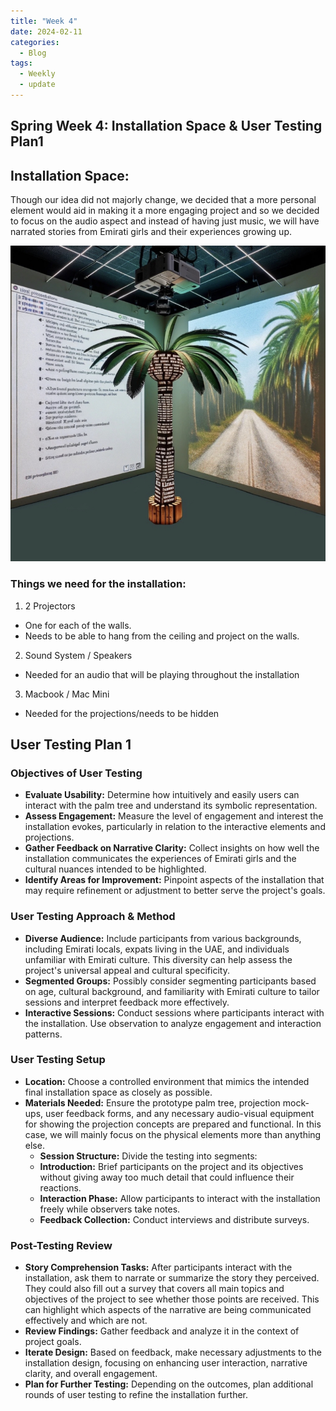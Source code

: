```yaml
---
title: "Week 4"
date: 2024-02-11
categories:
  - Blog
tags:
  - Weekly
  - update
---
```


## Spring Week 4: Installation Space & User Testing Plan1

## Installation Space:

Though our idea did not majorly change, we decided that a more personal element would aid in making it a more engaging project and so we decided to focus on the audio aspect and instead of having just music, we will have narrated stories from Emirati girls and their experiences growing up.


![](/assets/images/aiinstallation.jpg)

### Things we need for the installation:
1. 2 Projectors

* One for each of the walls. 
* Needs to be able to hang from the ceiling and project on the walls.

2. Sound System / Speakers

* Needed for an audio that will be playing throughout the installation


3. Macbook / Mac Mini

* Needed for the projections/needs to be hidden


## User Testing Plan 1

### Objectives of User Testing

- **Evaluate Usability:** Determine how intuitively and easily users can interact with the palm tree and understand its symbolic representation.
- **Assess Engagement:** Measure the level of engagement and interest the installation evokes, particularly in relation to the interactive elements and projections.
- **Gather Feedback on Narrative Clarity:** Collect insights on how well the installation communicates the experiences of Emirati girls and the cultural nuances intended to be highlighted.
- **Identify Areas for Improvement:** Pinpoint aspects of the installation that may require refinement or adjustment to better serve the project's goals.

### User Testing Approach & Method 

- **Diverse Audience:** Include participants from various backgrounds, including Emirati locals, expats living in the UAE, and individuals unfamiliar with Emirati culture. This diversity can help assess the project's universal appeal and cultural specificity.
- **Segmented Groups:** Possibly consider segmenting participants based on age, cultural background, and familiarity with Emirati culture to tailor sessions and interpret feedback more effectively.
- **Interactive Sessions:** Conduct sessions where participants interact with the installation. Use observation to analyze engagement and interaction patterns.

### User Testing Setup

- **Location:** Choose a controlled environment that mimics the intended final installation space as closely as possible.
- **Materials Needed:** Ensure the prototype palm tree, projection mock-ups, user feedback forms, and any necessary audio-visual equipment for showing the projection concepts are prepared and functional. In this case, we will mainly focus on the physical elements more than anything else.
    - **Session Structure:** Divide the testing into segments:
    - **Introduction:** Brief participants on the project and its objectives without giving away too much detail that could influence their reactions.
    - **Interaction Phase:** Allow participants to interact with the installation freely while observers take notes.
    - **Feedback Collection:** Conduct interviews and distribute surveys.

### Post-Testing Review

- **Story Comprehension Tasks:** After participants interact with the installation, ask them to narrate or summarize the story they perceived. They could also fill out a survey that covers all main topics and objectives of the project to see whether those points are received. This can highlight which aspects of the narrative are being communicated effectively and which are not.
- **Review Findings:** Gather feedback and analyze it in the context of project goals.
- **Iterate Design:** Based on feedback, make necessary adjustments to the installation design, focusing on enhancing user interaction, narrative clarity, and overall engagement.
- **Plan for Further Testing:** Depending on the outcomes, plan additional rounds of user testing to refine the installation further.
